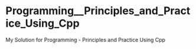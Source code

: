 # Programming__Principles_and_Practice_Using_Cpp

My Solution for Programming - Principles and Practice Using Cpp
